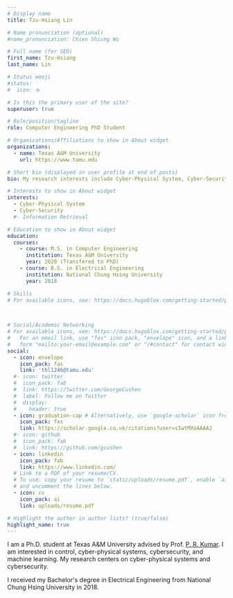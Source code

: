 ```yaml
---
# Display name
title: Tzu-Hsiang Lin

# Name pronunciation (optional)
#name_pronunciation: Chien Shiung Wu

# Full name (for SEO)
first_name: Tzu-Hsiang
last_name: Lin

# Status emoji
#status:
#  icon: ☕️

# Is this the primary user of the site?
superuser: true

# Role/position/tagline
role: Computer Engineering PhD Student

# Organizations/Affiliations to show in About widget
organizations:
  - name: Texas A&M University
    url: https://www.tamu.edu

# Short bio (displayed in user profile at end of posts)
bio: My research interests include Cyber-Physical System, Cyber-Security and Networked Control System.

# Interests to show in About widget
interests:
  - Cyber-Physical System
  - Cyber-Security
  #- Information Retrieval

# Education to show in About widget
education:
  courses:
    - course: M.S. in Computer Engineering 
      institution: Texas A&M University
      year: 2020 (Transfered to PhD)
    - course: B.S. in Electrical Engineering
      institution: National Chung Hsing University 
      year: 2018

# Skills
# For available icons, see: https://docs.hugoblox.com/getting-started/page-builder/#icons

        

# Social/Academic Networking
# For available icons, see: https://docs.hugoblox.com/getting-started/page-builder/#icons
#   For an email link, use "fas" icon pack, "envelope" icon, and a link in the
#   form "mailto:your-email@example.com" or "/#contact" for contact widget.
social:
  - icon: envelope
    icon_pack: fas
    link: 'thl1246@tamu.edu'
  #- icon: twitter
  #  icon_pack: fab
  #  link: https://twitter.com/GeorgeCushen
  #  label: Follow me on Twitter
  #  display:
  #    header: true
  - icon: graduation-cap # Alternatively, use `google-scholar` icon from `ai` icon pack
    icon_pack: fas
    link: https://scholar.google.co.uk/citations?user=sIwtMXoAAAAJ
  #- icon: github
  #  icon_pack: fab
  #  link: https://github.com/gcushen
  - icon: linkedin
    icon_pack: fab
    link: https://www.linkedin.com/
  # Link to a PDF of your resume/CV.
  # To use: copy your resume to `static/uploads/resume.pdf`, enable `ai` icons in `params.yaml`,
  # and uncomment the lines below.
  - icon: cv
    icon_pack: ai
    link: uploads/resume.pdf

# Highlight the author in author lists? (true/false)
highlight_name: true
---
```




I am a Ph.D. student at Texas A&M University advised by Prof. [P. R. Kumar](https://engineering.tamu.edu/electrical/profiles/pkumar.html). I am interested in control, cyber-physical systems, cybersecurity, and machine learning. My research centers on cyber-physical systems and cybersecurity. 

I received my Bachelor's degree in Electrical Engineering from National Chung Hsing University in 2018.